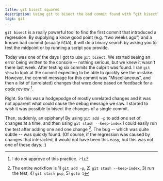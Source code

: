 ```yaml
---
title: git bisect squared
description: Using git to bisect the bad commit found with “git bisect”
tags: git
...
```


`git bisect` is a really powerful tool to find the first commit that introduced
a regression. By supplying a know good point (e.g. “two weeks ago”) and a known
bad commit (usually `HEAD`), it will do a binary search by asking you to test
the midpoint or by running a script you provide.

Today was one of the days I got to use `git bisect`. We started seeing an error
being written to the console -- nothing serious, but we knew it wasn't there
last week. After testing six commits the culprit was found. I ran `git show` to
look at the commit expecting to be able to quickly see the mistake. However, the
commit message for this commit was "Miscellaneous", and then a list of
(unrelated) changes that were done based on feedback for a code review [^1].

Right. So this was a hodgepodge of mostly unrelated changes and it was not
apparent what could cause the debug message we saw. I started to wish it was
possible to bisect the changes of a single commit.

Then, suddenly, an epiphany! By using `git add -p` to add one set of changes at
a time, and then using `git stash --keep-index` I could easily run the test
after adding one and one change [^2]. The bug -- which was quite subtle -- was
quickly found. (Of course, if the regression was caused by changes that
interacted, it would not have been this easy, but this was not one of these
days. :)

[^1]: I do *not* approve of this practice. :-)
[^2]: The entire workflow is 1) `git add -p`, 2) `git stash --keep-index`, 3) run the
test, 4) `git stash pop`, 5) `goto 1`
